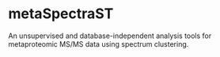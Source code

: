 # metaSpectraST
An unsupervised and database-independent analysis tools for metaproteomic MS/MS data using spectrum clustering.
